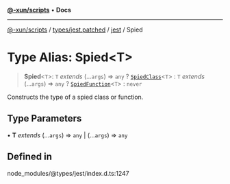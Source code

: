 [**@-xun/scripts**](../../../../../README.md) • **Docs**

***

[@-xun/scripts](../../../../../README.md) / [types/jest.patched](../../../README.md) / [jest](../README.md) / Spied

# Type Alias: Spied\<T\>

> **Spied**\<`T`\>: `T` *extends* (...`args`) => `any` ? [`SpiedClass`](SpiedClass.md)\<`T`\> : `T` *extends* (...`args`) => `any` ? [`SpiedFunction`](SpiedFunction.md)\<`T`\> : `never`

Constructs the type of a spied class or function.

## Type Parameters

• **T** *extends* (...`args`) => `any` \| (...`args`) => `any`

## Defined in

node\_modules/@types/jest/index.d.ts:1247

